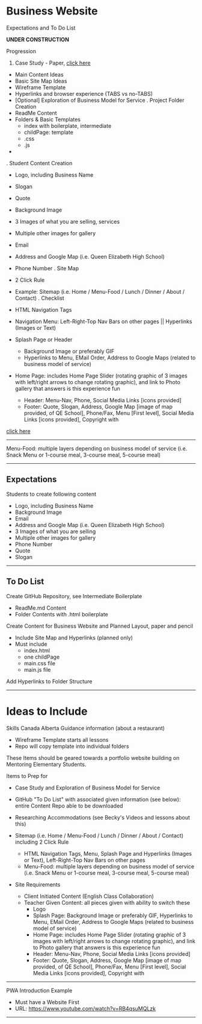# Business Website
Expectations and To Do List

**UNDER CONSTRUCTION**

Progression
1. Case Study - Paper, <a href="">click here</a>
  - Main Content Ideas
  - Basic Site Map Ideas
  - Wireframe Template
  - Hyperlinks and browser experience (TABS vs no-TABS)
  - [Optional] Exploration of Business Model for Service
. Project Folder Creation
  - ReadMe Content
  - Folders & Basic Templates
    - index with boilerplate, intermediate
    - childPage: template
    - .css
    - .js
  -
. Student Content Creation
  - Logo, including Business Name
  - Slogan
  - Quote
  - Background Image
  - 3 Images of what you are selling, services
  - Multiple other images for gallery
  - Email
  - Address and Google Map (i.e. Queen Elizabeth High School)
  - Phone Number
. Site Map
  - 2 Click Rule
  - Example: Sitemap (i.e. Home / Menu-Food / Lunch / Dinner / About / Contact)
. Checklist
  - HTML Navigation Tags
  - Navigation Menu: Left-Right-Top Nav Bars on other pages || Hyperlinks (Images or Text)
  - Splash Page or Header
    - Background Image or preferably GIF
    - Hyperlinks to Menu, EMail Order, Address to Google Maps (related to business model of service)

  - Home Page: includes Home Page Slider (rotating graphic of 3 images with left/right arrows to change rotating graphic), and link to Photo gallery that answers is this experience fun
    - Header: Menu-Nav, Phone, Social Media Links [icons provided]
    - Footer: Quote, Slogan, Address, Google Map [image of map provided, of QE School], Phone/Fax, Menu [First level], Social Media Links [icons provided], Copyright with


<a href="">click here</a>

---

Menu-Food: multiple layers depending on business model of service (i.e. Snack Menu or 1-course meal, 3-course meal, 5-course meal)

---

## Expectations

Students to create following content
- Logo, including Business Name
- Background Image
- Email
- Address and Google Map (i.e. Queen Elizabeth High School)
- 3 Images of what you are selling
- Multiple other images for gallery
- Phone Number
- Quote
- Slogan

---

## To Do List

Create GitHub Repository, see Intermediate Boilerplate
- ReadMe.md Content
- Folder Contents with .html boilerplate

Create Content for Business Website and Planned Layout, paper and pencil
- Include Site Map and Hyperlinks (planned only)
- Must include
  - index.html
  - one childPage
  - main.css file
  - main.js file


Add Hyperlinks to Folder Structure

---

# Ideas to Include

Skills Canada Alberta Guidance information (about a restaurant)
- Wireframe Template starts all lessons
- Repo will copy template into individual folders

These Items should be geared towards a portfolio website building on Mentoring Elementary Students.

Items to Prep for
- Case Study and Exploration of Business Model for Service
- GitHub "To Do List" with associated given information (see below): entire Content Repo able to be downloaded

- Researching Accommodations (see Becky's Videos and lessons about this)
- Sitemap (i.e. Home / Menu-Food / Lunch / Dinner / About / Contact) including 2 Click Rule
  - HTML Navigation Tags, Menu, Splash Page and Hyperlinks (Images or Text), Left-Right-Top Nav Bars on other pages
  - Menu-Food: multiple layers depending on business model of service (i.e. Snack Menu or 1-course meal, 3-course meal, 5-course meal)
- Site Requirements
  - Client Initiated Content (English Class Collaboration)
  - Teacher Given Content: all pieces given with ability to switch these
    - Logo
    - Splash Page: Background Image or preferably GIF, Hyperlinks to Menu, EMail Order, Address to Google Maps (related to business model of service)
    - Home Page: includes Home Page Slider (rotating graphic of 3 images with left/right arrows to change rotating graphic), and link to Photo gallery that answers is this experience fun
    - Header: Menu-Nav, Phone, Social Media Links [icons provided]
    - Footer: Quote, Slogan, Address, Google Map [image of map provided, of QE School], Phone/Fax, Menu [First level], Social Media Links [icons provided], Copyright with

---

PWA Introduction Example
- Must have a Website First
- URL: https://www.youtube.com/watch?v=RB4qsuMQLzk

---
